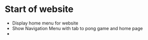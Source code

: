 # Start of website
- Display home menu for website
- Show Navigation Menu with tab to pong game and home page
- 
